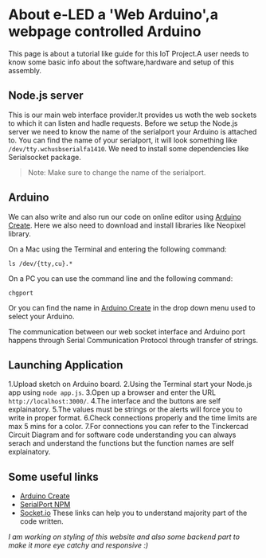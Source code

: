 # About e-LED a 'Web Arduino',a webpage controlled Arduino 

This page is about a tutorial like guide for this IoT Project.A user needs to know some basic info about the software,hardware and setup of this assembly.

## Node.js server

This is our main web interface provider.It provides us woth the web sockets to which it can listen and hadle requests.
Before we setup the Node.js server we need to know the name of the serialport your Arduino is attached to. You can find the name of your serialport, it will look something like `/dev/tty.wchusbserialfa1410`.
We need to install some dependencies like Serialsocket package.

> Note: Make sure to change the name of the serialport.

## Arduino

We can also write and also run our code on online editor using [Arduino Create](https://create.arduino.cc/editor).
Here we also need to download and install libraries like Neopixel library.

 On a Mac using the Terminal and entering the following command:

```
ls /dev/{tty,cu}.*
```

On a PC you can use the command line and the following command:

```
chgport
```

Or you can find the name in [Arduino Create](https://create.arduino.cc/editor) in the drop down menu used to select your Arduino.

The communication between our web socket interface and Arduino port happens through Serial Communication Protocol through transfer of strings.


## Launching Application 

1.Upload sketch on Arduino board.
2.Using the Terminal start your Node.js app using `node app.js`.
3.Open up a browser and enter the URL `http://localhost:3000/`.
4.The interface and the buttons are self explainatory.
5.The values must be strings or the alerts will force you to write in proper format.
6.Check connections properly and the time limits are max 5 mins for a color.
7.For connections you can refer to the Tinckercad Circuit Diagram and for software code understanding you can always serach and understand the functions but the function names are self explainatory.

## Some useful links
* [Arduino Create](https://create.arduino.cc/editor) 
* [SerialPort NPM](https://www.npmjs.com/package/serialport)
* [Socket.io](https://socket.io/)
These links can help you to understand majority part of the code written.

<i>I am working on styling of this website and also some backend part to make it more eye catchy and responsive :) </i>


